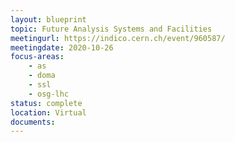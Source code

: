 ```yaml
---
layout: blueprint
topic: Future Analysis Systems and Facilities
meetingurl: https://indico.cern.ch/event/960587/
meetingdate: 2020-10-26
focus-areas:
    - as
    - doma
    - ssl
    - osg-lhc
status: complete
location: Virtual
documents:
---
```

